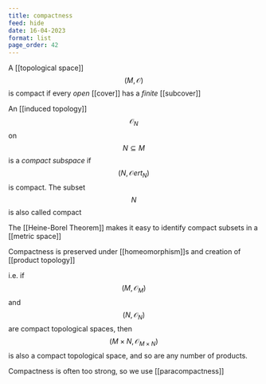 ```yaml
---
title: compactness
feed: hide
date: 16-04-2023
format: list
page_order: 42
---
```



A [[topological space]] $$(M, \mathcal O)$$ is compact if every *open* [[cover]] has a *finite* [[subcover]]

An [[induced topology]] $$\mathcal O_N$$ on $$N\subseteq M$$ is a *compact subspace* if $$(N, \mathcal Oert_N)$$ is compact. The subset $$N$$ is also called compact

The [[Heine-Borel Theorem]] makes it easy to identify compact subsets in a [[metric space]]

Compactness is preserved under [[homeomorphism]]s and creation of [[product topology]]

i.e. if $$(M, \mathcal O_M)$$ and $$(N, \mathcal O_N)$$ are compact topological spaces, then $$(M\times N, \mathcal O_{M\times N})$$ is also a compact topological space, and so are any number of products.

Compactness is often too strong, so we use [[paracompactness]]
